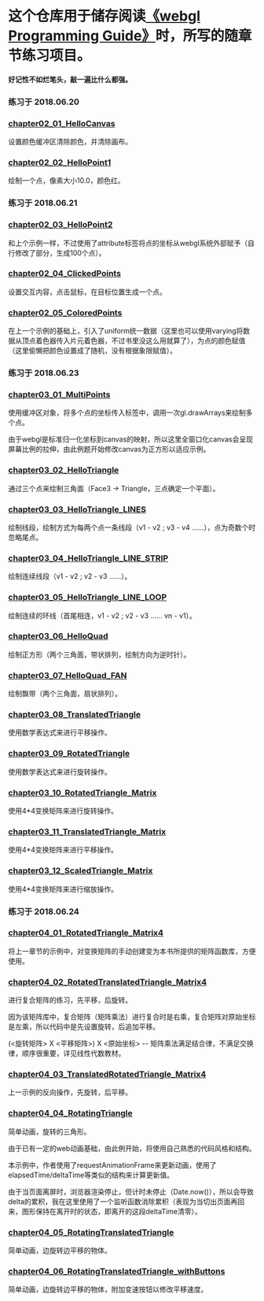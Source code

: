 # 这个仓库用于储存阅读[《webgl Programming Guide》](https://sites.google.com/site/webglbook/)时，所写的随章节练习项目。

#### 好记性不如烂笔头，敲一遍比什么都强。

### 练习于 2018.06.20

### [chapter02_01_HelloCanvas](http://www.wesker926.com/webglProgrammingGuideExercise/chapter02_01_HelloCanvas.html)
设置颜色缓冲区清除颜色，并清除画布。

### [chapter02_02_HelloPoint1](http://www.wesker926.com/webglProgrammingGuideExercise/chapter02_02_HelloPoint1.html)
绘制一个点，像素大小10.0，颜色红。

### 练习于 2018.06.21

### [chapter02_03_HelloPoint2](http://www.wesker926.com/webglProgrammingGuideExercise/chapter02_03_HelloPoint2.html)
和上个示例一样，不过使用了attribute标签将点的坐标从webgl系统外部赋予（自行修改了部分，生成100个点）。

### [chapter02_04_ClickedPoints](http://www.wesker926.com/webglProgrammingGuideExercise/chapter02_04_ClickedPoints.html)
设置交互内容，点击鼠标，在目标位置生成一个点。

### [chapter02_05_ColoredPoints](http://www.wesker926.com/webglProgrammingGuideExercise/chapter02_05_ColoredPoints.html)
在上一个示例的基础上，引入了uniform统一数据（这里也可以使用varying将数据从顶点着色器传入片元着色器，不过书里没这么用就算了），为点的颜色赋值（这里偷懒把颜色设置成了随机，没有根据象限赋值）。

### 练习于 2018.06.23

### [chapter03_01_MultiPoints](http://www.wesker926.com/webglProgrammingGuideExercise/chapter03_01_MultiPoints.html)
使用缓冲区对象，将多个点的坐标传入标签中，调用一次gl.drawArrays来绘制多个点。

由于webgl是标准归一化坐标到canvas的映射，所以这里全窗口化canvas会呈现屏幕比例的拉伸，由此例题开始修改canvas为正方形以适应示例。

### [chapter03_02_HelloTriangle](http://www.wesker926.com/webglProgrammingGuideExercise/chapter03_02_HelloTriangle.html)
通过三个点来绘制三角面（Face3 -> Triangle，三点确定一个平面）。

### [chapter03_03_HelloTriangle_LINES](http://www.wesker926.com/webglProgrammingGuideExercise/chapter03_03_HelloTriangle_LINES.html)
绘制线段，绘制方式为每两个点一条线段（v1 - v2 ; v3 - v4 ......），点为奇数个时忽略尾点。

### [chapter03_04_HelloTriangle_LINE_STRIP](http://www.wesker926.com/webglProgrammingGuideExercise/chapter03_04_HelloTriangle_LINE_STRIP.html)
绘制连续线段（v1 - v2 ; v2 - v3 ......）。

### [chapter03_05_HelloTriangle_LINE_LOOP](http://www.wesker926.com/webglProgrammingGuideExercise/chapter03_05_HelloTriangle_LINE_LOOP.html)
绘制连续的环线（首尾相连，v1 - v2 ; v2 - v3 ...... vn - v1）。

### [chapter03_06_HelloQuad](http://www.wesker926.com/webglProgrammingGuideExercise/chapter03_06_HelloQuad.html)
绘制正方形（两个三角面，带状排列，绘制方向为逆时针）。

### [chapter03_07_HelloQuad_FAN](http://www.wesker926.com/webglProgrammingGuideExercise/chapter03_07_HelloQuad_FAN.html)
绘制飘带（两个三角面，扇状排列）。

### [chapter03_08_TranslatedTriangle](http://www.wesker926.com/webglProgrammingGuideExercise/chapter03_08_TranslatedTriangle.html)
使用数学表达式来进行平移操作。

### [chapter03_09_RotatedTriangle](http://www.wesker926.com/webglProgrammingGuideExercise/chapter03_09_RotatedTriangle.html)
使用数学表达式来进行旋转操作。

### [chapter03_10_RotatedTriangle_Matrix](http://www.wesker926.com/webglProgrammingGuideExercise/chapter03_10_RotatedTriangle_Matrix.html)
使用4*4变换矩阵来进行旋转操作。

### [chapter03_11_TranslatedTriangle_Matrix](http://www.wesker926.com/webglProgrammingGuideExercise/chapter03_11_TranslatedTriangle_Matrix.html)
使用4*4变换矩阵来进行平移操作。

### [chapter03_12_ScaledTriangle_Matrix](http://www.wesker926.com/webglProgrammingGuideExercise/chapter03_12_ScaledTriangle_Matrix.html)
使用4*4变换矩阵来进行缩放操作。

### 练习于 2018.06.24

### [chapter04_01_RotatedTriangle_Matrix4](http://www.wesker926.com/webglProgrammingGuideExercise/chapter04_01_RotatedTriangle_Matrix4.html)
将上一章节的示例中，对变换矩阵的手动创建变为本书所提供的矩阵函数库，方便使用。

### [chapter04_02_RotatedTranslatedTriangle_Matrix4](http://www.wesker926.com/webglProgrammingGuideExercise/chapter04_02_RotatedTranslatedTriangle_Matrix4.html)
进行复合矩阵的练习，先平移，后旋转。

因为该矩阵库中，复合矩阵（矩阵乘法）进行复合时是右乘，复合矩阵对原始坐标是左乘，所以代码中是先设置旋转，后追加平移。

(<旋转矩阵> X <平移矩阵>) X <原始坐标>  --  矩阵乘法满足结合律，不满足交换律，顺序很重要，详见线性代数教材。

### [chapter04_03_TranslatedRotatedTriangle_Matrix4](http://www.wesker926.com/webglProgrammingGuideExercise/chapter04_03_TranslatedRotatedTriangle_Matrix4.html)
上一示例的反向操作，先旋转，后平移。

### [chapter04_04_RotatingTriangle](http://www.wesker926.com/webglProgrammingGuideExercise/chapter04_04_RotatingTriangle.html)
简单动画，旋转的三角形。

由于已有一定的web动画基础，由此例开始，将使用自己熟悉的代码风格和结构。

本示例中，作者使用了requestAnimationFrame来更新动画，使用了elapsedTime/deltaTime等类似的结构来计算更新值。

由于当页面离屏时，浏览器渲染停止，但计时未停止（Date.now()），所以会导致delta的累积，我在这里使用了一个监听函数消除累积（表现为当切出页面再回来，图形保持在离开时的状态，即离开的这段deltaTime清零）。

### [chapter04_05_RotatingTranslatedTriangle](http://www.wesker926.com/webglProgrammingGuideExercise/chapter04_05_RotatingTranslatedTriangle.html)
简单动画，边旋转边平移的物体。

### [chapter04_06_RotatingTranslatedTriangle_withButtons](http://www.wesker926.com/webglProgrammingGuideExercise/chapter04_06_RotatingTranslatedTriangle_withButtons.html)
简单动画，边旋转边平移的物体，附加变速按钮以修改平移速度。